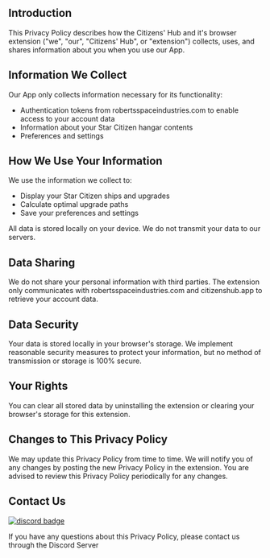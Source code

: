 ## Introduction

This Privacy Policy describes how the Citizens' Hub and it's browser extension ("we", "our", "Citizens' Hub", or "extension") collects, uses, and shares information about you when you use our App.

## Information We Collect

Our App only collects information necessary for its functionality:

- Authentication tokens from robertsspaceindustries.com to enable access to your account data
- Information about your Star Citizen hangar contents
- Preferences and settings

## How We Use Your Information

We use the information we collect to:

- Display your Star Citizen ships and upgrades
- Calculate optimal upgrade paths
- Save your preferences and settings

All data is stored locally on your device. We do not transmit your data to our servers.

## Data Sharing

We do not share your personal information with third parties. The extension only communicates with robertsspaceindustries.com and citizenshub.app to retrieve your account data.

## Data Security

Your data is stored locally in your browser's storage. We implement reasonable security measures to protect your information, but no method of transmission or storage is 100% secure.

## Your Rights

You can clear all stored data by uninstalling the extension or clearing your browser's storage for this extension.

## Changes to This Privacy Policy

We may update this Privacy Policy from time to time. We will notify you of any changes by posting the new Privacy Policy in the extension. You are advised to review this Privacy Policy periodically for any changes.

## Contact Us

[![discord badge](https://dcbadge.limes.pink/api/server/AEuRtb5Vy8)](https://discord.gg/AEuRtb5Vy8)

If you have any questions about this Privacy Policy, please contact us through the Discord Server
